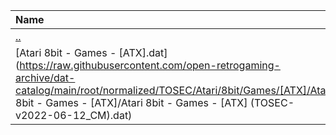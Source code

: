 |Name|Size|
|:---|---:|
|[..](../index.html)|DIR|
|[Atari 8bit - Games - [ATX].dat](https://raw.githubusercontent.com/open-retrogaming-archive/dat-catalog/main/root/normalized/TOSEC/Atari/8bit/Games/[ATX]/Atari 8bit - Games - [ATX]/Atari 8bit - Games - [ATX] (TOSEC-v2022-06-12_CM).dat)|32113|
